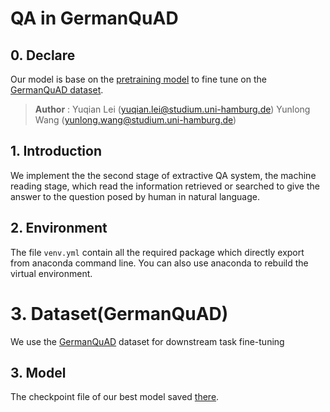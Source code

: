 # QA in GermanQuAD

## 0. Declare

Our model is base on the [pretraining model](https://huggingface.co/bert-base-german-cased) to fine tune on the [GermanQuAD dataset](https://www.deepset.ai/germanquad).

> **Author** : 	Yuqian Lei (yuqian.lei@studium.uni-hamburg.de)
>             		Yunlong Wang (yunlong.wang@studium.uni-hamburg.de)



## 1. Introduction

We implement the the second stage of extractive QA system, the machine reading stage, which read the information retrieved or searched to give the answer to the question posed by human in natural language.

## 2. Environment

The file `venv.yml` contain all the required package which directly export from anaconda command line. You can also use anaconda to rebuild the virtual environment.

# 3. Dataset(GermanQuAD)

We use the [GermanQuAD](https://www.deepset.ai/germanquad) dataset for downstream task fine-tuning

## 3. Model

The checkpoint file of our best model saved [there](https://cloud.mafiasi.de/s/Ds4jxjBZz725HcT).

